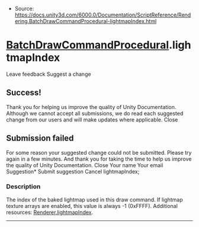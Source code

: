 * Source: https://docs.unity3d.com/6000.0/Documentation/ScriptReference/Rendering.BatchDrawCommandProcedural-lightmapIndex.html

#  [BatchDrawCommandProcedural](https://docs.unity3d.com/6000.0/Documentation/ScriptReference/Rendering.BatchDrawCommandProcedural.html).lightmapIndex
Leave feedback
Suggest a change
## Success!
Thank you for helping us improve the quality of Unity Documentation. Although we cannot accept all submissions, we do read each suggested change from our users and will make updates where applicable.
Close
## Submission failed
For some reason your suggested change could not be submitted. Please <a>try again</a> in a few minutes. And thank you for taking the time to help us improve the quality of Unity Documentation.
Close
Your name Your email Suggestion* Submit suggestion
Cancel
lightmapIndex; 
### Description
The index of the baked lightmap used in this draw command. If lightmap texture arrays are enabled, this value is always -1 (0xFFFF).
Additional resources: [Renderer.lightmapIndex](https://docs.unity3d.com/6000.0/Documentation/ScriptReference/Renderer-lightmapIndex.html).
* * *

